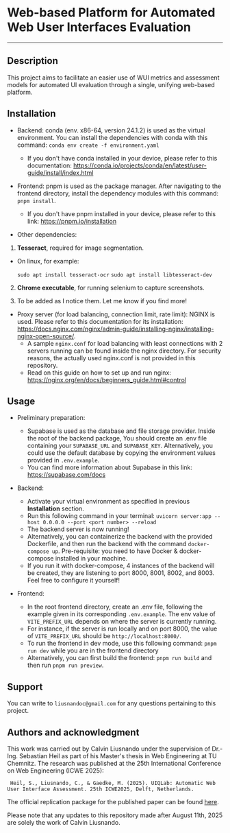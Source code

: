 # Web-based Platform for Automated Web User Interfaces Evaluation

***

## Description
This project aims to facilitate an easier use of WUI metrics and assessment models for automated UI evaluation through a single, unifying web-based platform.

## Installation
* Backend: conda (env. x86-64, version 24.1.2) is used as the virtual environment. You can install the dependencies with conda with this command:
`conda env create -f environment.yaml`
  * If you don't have conda installed in your device, please refer to this documentation: https://conda.io/projects/conda/en/latest/user-guide/install/index.html


* Frontend: pnpm is used as the package manager. After navigating to the frontend directory, install the dependency modules with this command:
`pnpm install`. 
  * If you don't have pnpm installed in your device, please refer to this link: https://pnpm.io/installation


* Other dependencies: 
1. **Tesseract**, required for image segmentation.
  * On linux, for example: 

    `sudo apt install tesseract-ocr`
    `sudo apt install libtesseract-dev`

2. **Chrome executable**, for running selenium to capture screenshots.


3. To be added as I notice them. Let me know if you find more!

* Proxy server (for load balancing, connection limit, rate limit): NGINX is used. Please refer to this documentation for its installation: https://docs.nginx.com/nginx/admin-guide/installing-nginx/installing-nginx-open-source/.
  * A sample `nginx.conf` for load balancing with least connections with 2 servers running can be found inside the nginx directory. For security reasons, the actually used nginx.conf is not provided in this repository.
  * Read on this guide on how to set up and run nginx: https://nginx.org/en/docs/beginners_guide.html#control

## Usage
* Preliminary preparation: 
  * Supabase is used as the database and file storage provider. Inside the root of the backend package, You should create an .env file containing your `SUPABASE_URL` and `SUPABASE_KEY`. Alternatively, you could use the default database by copying the environment values provided in `.env.example`.
  * You can find more information about Supabase in this link: https://supabase.com/docs

* Backend:
  * Activate your virtual environment as specified in previous <b>Installation</b> section.
  * Run this following command in your terminal: `uvicorn server:app --host 0.0.0.0 --port <port number> --reload`
  * The backend server is now running!
  * Alternatively, you can containerize the backend with the provided Dockerfile, and then run the backend with the command `docker-compose up`. Pre-requisite: you need to have Docker & docker-compose installed in your machine.
  * If you run it with docker-compose, 4 instances of the backend will be created, they are listening to port 8000, 8001, 8002, and 8003. Feel free to configure it yourself!

* Frontend:
  * In the root frontend directory, create an .env file, following the example given in its corresponding `.env.example`. The env value of `VITE_PREFIX_URL` depends on where the server is currently running.
  * For instance, if the server is run locally and on port 8000, the value of `VITE_PREFIX_URL` should be `http://localhost:8000/`.
  * To run the frontend in dev mode, use this following command: `pnpm run dev` while you are in the frontend directory
  * Alternatively, you can first build the frontend: `pnpm run build` and then run `pnpm run preview`.

## Support
You can write to `liusnandoc@gmail.com` for any questions pertaining to this project.

## Authors and acknowledgment
This work was carried out by Calvin Liusnando under the supervision of Dr.-Ing. Sebastian Heil as part of his Master's thesis in Web Engineering at TU Chemnitz. The research was published at the 25th International Conference on Web Engineering (ICWE 2025):

```
 Heil, S., Liusnando, C., & Gaedke, M. (2025). UIQLab: Automatic Web User Interface Assessment. 25th ICWE2025, Delft, Netherlands.
```

The official replication package for the published paper can be found [here](https://zenodo.org/records/15920095). 

Please note that any updates to this repository made after August 11th, 2025 are solely the work of Calvin Liusnando.

